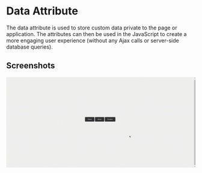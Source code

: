 # Data Attribute

The data attribute is used to store custom data private to the page or application. The attributes can then be used in the JavaScript to create a more engaging user experience (without any Ajax calls or server-side database queries).

## Screenshots

![Screenshot 1](./screenshot/data.gif)
